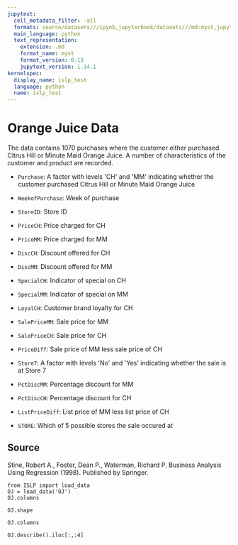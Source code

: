 ```yaml
---
jupytext:
  cell_metadata_filter: -all
  formats: source/datasets///ipynb,jupyterbook/datasets///md:myst,jupyterbook/datasets///ipynb
  main_language: python
  text_representation:
    extension: .md
    format_name: myst
    format_version: 0.13
    jupytext_version: 1.14.1
kernelspec:
  display_name: islp_test
  language: python
  name: islp_test
---
```


# Orange Juice Data

The data contains 1070 purchases where the customer either
purchased Citrus Hill or Minute Maid Orange Juice. A number of
characteristics of the customer and product are recorded.

     
- `Purchase`: A factor with levels 'CH' and 'MM' indicating whether
the customer purchased Citrus Hill or Minute Maid Orange
Juice

- `WeekofPurchase`: Week of purchase

- `StoreID`: Store ID

- `PriceCH`: Price charged for CH

- `PriceMM`: Price charged for MM

- `DiscCH`: Discount offered for CH

- `DiscMM`: Discount offered for MM

- `SpecialCH`: Indicator of special on CH

- `SpecialMM`: Indicator of special on MM

- `LoyalCH`: Customer brand loyalty for CH

- `SalePriceMM`: Sale price for MM

- `SalePriceCH`: Sale price for CH

- `PriceDiff`: Sale price of MM less sale price of CH

- `Store7`: A factor with levels 'No' and 'Yes' indicating whether
the sale is at Store 7

- `PctDiscMM`: Percentage discount for MM

- `PctDiscCH`: Percentage discount for CH

- `ListPriceDiff`: List price of MM less list price of CH

- `STORE`: Which of 5 possible stores the sale occured at

## Source

Stine, Robert A., Foster, Dean P., Waterman, Richard P. Business
Analysis Using Regression (1998). Published by Springer.

```{code-cell}
from ISLP import load_data
OJ = load_data('OJ')
OJ.columns
```

```{code-cell}
OJ.shape
```

```{code-cell}
OJ.columns
```

```{code-cell}
OJ.describe().iloc[:,:4]
```
